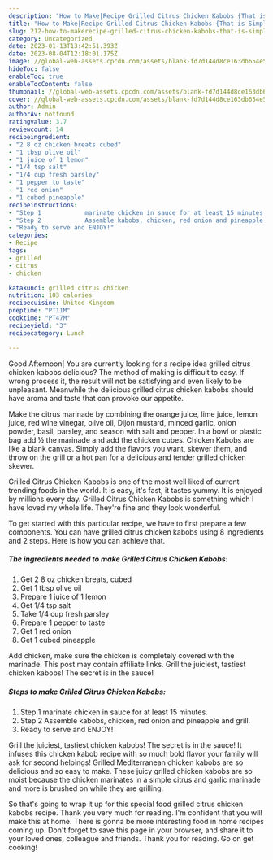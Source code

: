 ```yaml
---
description: "How to Make|Recipe Grilled Citrus Chicken Kabobs {That is Simple"
title: "How to Make|Recipe Grilled Citrus Chicken Kabobs {That is Simple"
slug: 212-how-to-makerecipe-grilled-citrus-chicken-kabobs-that-is-simple
category: Uncategorized
date: 2023-01-13T13:42:51.393Z
date: 2023-08-04T12:18:01.175Z
image: //global-web-assets.cpcdn.com/assets/blank-fd7d144d8ce163db654e5a02c40b08a2775adb7897d16e4062681dc7e1b2800f.png
hideToc: false
enableToc: true
enableTocContent: false
thumbnail: //global-web-assets.cpcdn.com/assets/blank-fd7d144d8ce163db654e5a02c40b08a2775adb7897d16e4062681dc7e1b2800f.png
cover: //global-web-assets.cpcdn.com/assets/blank-fd7d144d8ce163db654e5a02c40b08a2775adb7897d16e4062681dc7e1b2800f.png
author: Admin
authorAv: notfound
ratingvalue: 3.7
reviewcount: 14
recipeingredient:
- "2 8 oz chicken breats cubed"
- "1 tbsp olive oil"
- "1 juice of 1 lemon"
- "1/4 tsp salt"
- "1/4 cup fresh parsley"
- "1 pepper to taste"
- "1 red onion"
- "1 cubed pineapple"
recipeinstructions:
- "Step 1            marinate chicken in sauce for at least 15 minutes."
- "Step 2            Assemble kabobs, chicken, red onion and pineapple and grill."
- "Ready to serve and ENJOY!"
categories:
- Recipe
tags:
- grilled
- citrus
- chicken

katakunci: grilled citrus chicken 
nutrition: 103 calories
recipecuisine: United Kingdom
preptime: "PT11M"
cooktime: "PT47M"
recipeyield: "3"
recipecategory: Lunch

---
```



Good Afternoon| You are currently looking for a recipe idea grilled citrus chicken kabobs delicious? The method of making is difficult to easy. If wrong process it, the result will not be satisfying and even likely to be unpleasant. Meanwhile the delicious grilled citrus chicken kabobs should have aroma and taste that can provoke our appetite.





Make the citrus marinade by combining the orange juice, lime juice, lemon juice, red wine vinegar, olive oil, Dijon mustard, minced garlic, onion powder, basil, parsley, and season with salt and pepper. In a bowl or plastic bag add ½ the marinade and add the chicken cubes. Chicken Kabobs are like a blank canvas. Simply add the flavors you want, skewer them, and throw on the grill or a hot pan for a delicious and tender grilled chicken skewer.

Grilled Citrus Chicken Kabobs is one of the most well liked of current trending foods in the world. It is easy, it's fast, it tastes yummy. It is enjoyed by millions every day. Grilled Citrus Chicken Kabobs is something which I have loved my whole life. They're fine and they look wonderful.


To get started with this particular recipe, we have to first prepare a few components. You can have grilled citrus chicken kabobs using 8 ingredients and 2 steps. Here is how you can achieve that.

<!--inarticleads1-->

##### The ingredients needed to make Grilled Citrus Chicken Kabobs:

1. Get 2 8 oz chicken breats, cubed
1. Get 1 tbsp olive oil
1. Prepare 1 juice of 1 lemon
1. Get 1/4 tsp salt
1. Take 1/4 cup fresh parsley
1. Prepare 1 pepper to taste
1. Get 1 red onion
1. Get 1 cubed pineapple


Add chicken, make sure the chicken is completely covered with the marinade. This post may contain affiliate links. Grill the juiciest, tastiest chicken kabobs! The secret is in the sauce! 

<!--inarticleads2-->

##### Steps to make Grilled Citrus Chicken Kabobs:

1. Step 1            marinate chicken in sauce for at least 15 minutes.
1. Step 2            Assemble kabobs, chicken, red onion and pineapple and grill.
1. Ready to serve and ENJOY!

Grill the juiciest, tastiest chicken kabobs! The secret is in the sauce! It infuses this chicken kabob recipe with so much bold flavor your family will ask for second helpings! Grilled Mediterranean chicken kabobs are so delicious and so easy to make. These juicy grilled chicken kabobs are so moist because the chicken marinates in a simple citrus and garlic marinade and more is brushed on while they are grilling. 

So that's going to wrap it up for this special food grilled citrus chicken kabobs recipe. Thank you very much for reading. I'm confident that you will make this at home. There is gonna be more interesting food in home recipes coming up. Don't forget to save this page in your browser, and share it to your loved ones, colleague and friends. Thank you for reading. Go on get cooking!
